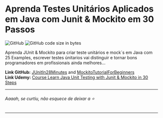 # Aprenda Testes Unitários Aplicados em Java com Junit & Mockito em 30 Passos

![GitHub](https://img.shields.io/github/license/pricardoti/learn-java-unit-testing-with-mockito)
![GitHub code size in bytes](https://img.shields.io/github/languages/code-size/pricardoti/learn-java-unit-testing-with-mockito?color=green)

Aprenda JUnit & Mockito para criar teste unitários e mock´s em Java com 25 Examples, escrever testes únitarios vai distinguir e tornar bons programadores em profissionais ainda melhores...

**Link GitHub:** [JUnitIn28Minutes](https://github.com/in28minutes/JUnitIn28Minutes) and [MockitoTutorialForBeginners](https://github.com/in28minutes/MockitoTutorialForBeginners) <br />
**Link Udemy:** [Course Learn Java Unit Testing with Junit & Mockito in 30 Steps](https://www.udemy.com/course/mockito-tutorial-with-junit-examples/)

---

###### Aaaah, se curtiu, não esquece de deixar a :star:

---

